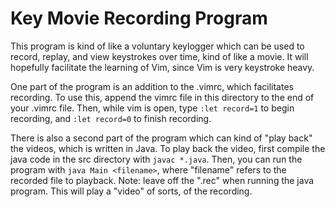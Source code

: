 Key Movie Recording Program
===
This program is kind of like a voluntary keylogger which can be used to record, replay, and view keystrokes over time,
kind of like a movie.
It will hopefully facilitate the learning of Vim, since Vim is very keystroke heavy.

One part of the program is an addition to the .vimrc, which facilitates recording.
To use this, append the vimrc file in this directory to the end of your .vimrc file.
Then, while vim is open, type `:let record=1` to begin recording, and `:let record=0` to finish recording.

There is also a second part of the program which can kind of "play back" the videos, which is written in Java.
To play back the video, first compile the java code in the src directory with `javac *.java`.
Then, you can run the program with `java Main <filename>`, where "filename" refers to the recorded file to playback.
Note: leave off the ".rec" when running the java program.
This will play a "video" of sorts, of the recording.
